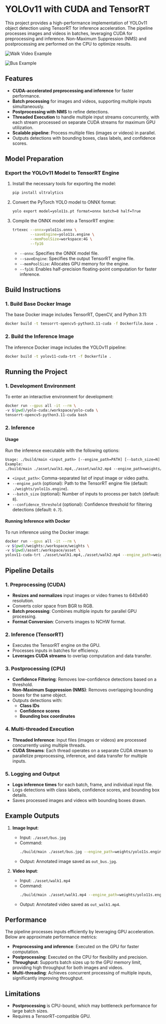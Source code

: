 # YOLOv11 with CUDA and TensorRT

This project provides a high-performance implementation of YOLOv11 object detection using TensorRT for inference acceleration. The pipeline processes images and videos in batches, leveraging CUDA for preprocessing and inference. Non-Maximum Suppression (NMS) and postprocessing are performed on the CPU to optimize results.

![Walk Video Example](https://github.com/RTae/yolov11-cuda/blob/main/asset/mat_walk.gif?raw=true)

![Bus Example](https://github.com/RTae/yolov11-cuda/blob/main/asset/mat_bus.jpg?raw=true)
## Features

- **CUDA-accelerated preprocessing and inference** for faster performance.
- **Batch processing** for images and videos, supporting multiple inputs simultaneously.
- **Postprocessing with NMS** to refine detections.
- **Threaded Execution** to handle multiple input streams concurrently, with each stream processed on separate CUDA streams for maximum GPU utilization.
- **Scalable pipeline**: Process multiple files (images or videos) in parallel.
- Outputs detections with bounding boxes, class labels, and confidence scores.

## Model Preparation

### Export the YOLOv11 Model to TensorRT Engine

1. Install the necessary tools for exporting the model:
   ```bash
   pip install ultralytics
   ```

2. Convert the PyTorch YOLO model to ONNX format:
   ```bash
   yolo export model=yolo11s.pt format=onnx batch=8 half=True
   ```

3. Compile the ONNX model into a TensorRT engine:
   ```bash
   trtexec --onnx=yolo11s.onnx \
           --saveEngine=yolo11s.engine \
           --memPoolSize=workspace:4G \
           --fp16
   ```

   - `--onnx`: Specifies the ONNX model file.
   - `--saveEngine`: Specifies the output TensorRT engine file.
   - `--memPoolSize`: Allocates GPU memory for the engine.
   - `--fp16`: Enables half-precision floating-point computation for faster inference.

## Build Instructions

### 1. Build Base Docker Image
The base Docker image includes TensorRT, OpenCV, and Python 3.11:
```bash
docker build -t tensorrt-opencv5-python3.11-cuda -f Dockerfile.base .
```

### 2. Build the Inference Image
The inference Docker image includes the YOLOv11 pipeline:
```bash
docker build -t yolov11-cuda-trt -f Dockerfile .
```

## Running the Project

### 1. Development Environment
To enter an interactive environment for development:
```bash
docker run --gpus all -it --rm \
-v $(pwd)/yolo-cuda:/workspace/yolo-cuda \
tensorrt-opencv5-python3.11-cuda bash
```

### 2. Inference

#### Usage
Run the inference executable with the following options:
```txt
Usage: ./build/main <input_path> [--engine_path=PATH] [--batch_size=N] [--confidence_threshold=FLOAT]
Example:
./build/main ./asset/walk1.mp4,./asset/walk2.mp4 --engine_path=weights/yolo11s.engine --batch_size=8 --confidence_threshold=0.7
```

- `<input_path>`: Comma-separated list of input image or video paths.
- `--engine_path` (optional): Path to the TensorRT engine file (default: `./weights/yolo11s.engine`).
- `--batch_size` (optional): Number of inputs to process per batch (default: `8`).
- `--confidence_threshold` (optional): Confidence threshold for filtering detections (default: `0.7`).

#### Running Inference with Docker
To run inference using the Docker image:
```bash
docker run --gpus all -it --rm \
-v $(pwd)/weights:/workspace/weights \
-v $(pwd)/asset:/workspace/asset \
yolov11-cuda-trt ./asset/walk1.mp4,./asset/walk2.mp4 --engine_path=weights/yolo11s.engine --batch_size=8 --confidence_threshold=0.7
```

## Pipeline Details

### 1. Preprocessing (CUDA)
- **Resizes and normalizes** input images or video frames to 640x640 resolution.
- Converts color space from BGR to RGB.
- **Batch processing**: Combines multiple inputs for parallel GPU processing.
- **Format Conversion**: Converts images to NCHW format.

### 2. Inference (TensorRT)
- Executes the TensorRT engine on the GPU.
- Processes inputs in batches for efficiency.
- **Leverages CUDA streams** to overlap computation and data transfer.

### 3. Postprocessing (CPU)
- **Confidence Filtering**: Removes low-confidence detections based on a threshold.
- **Non-Maximum Suppression (NMS)**: Removes overlapping bounding boxes for the same object.
- Outputs detections with:
  - **Class IDs**
  - **Confidence scores**
  - **Bounding box coordinates**

### 4. Multi-threaded Execution
- **Threaded Inference**: Input files (images or videos) are processed concurrently using multiple threads.
- **CUDA Streams**: Each thread operates on a separate CUDA stream to parallelize preprocessing, inference, and data transfer for multiple inputs.

### 5. Logging and Output
- **Logs inference times** for each batch, frame, and individual input file.
- Logs detections with class labels, confidence scores, and bounding box details.
- Saves processed images and videos with bounding boxes drawn.

## Example Outputs

1. **Image Input**:
   - Input: `./asset/bus.jpg`
   - Command:
     ```bash
     ./build/main ./asset/bus.jpg --engine_path=weights/yolo11s.engine --confidence_threshold=0.8
     ```
   - Output: Annotated image saved as `out_bus.jpg`.

2. **Video Input**:
   - Input: `./asset/walk1.mp4`
   - Command:
     ```bash
     ./build/main ./asset/walk1.mp4 --engine_path=weights/yolo11s.engine --batch_size=4 --confidence_threshold=0.7
     ```
   - Output: Annotated video saved as `out_walk1.mp4`.

## Performance

The pipeline processes inputs efficiently by leveraging GPU acceleration. Below are approximate performance metrics:
- **Preprocessing and inference**: Executed on the GPU for faster computation.
- **Postprocessing**: Executed on the CPU for flexibility and precision.
- **Throughput**: Supports batch sizes up to the GPU memory limit, providing high throughput for both images and videos.
- **Multi-threading**: Achieves concurrent processing of multiple inputs, significantly improving throughput.

## Limitations

- **Postprocessing** is CPU-bound, which may bottleneck performance for large batch sizes.
- Requires a TensorRT-compatible GPU.